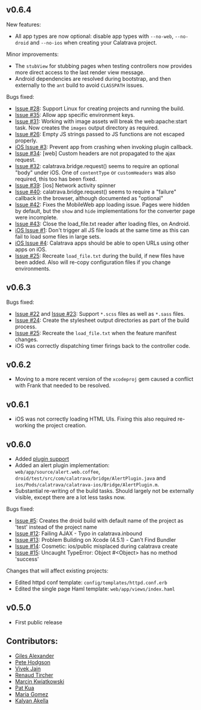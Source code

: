 ## v0.6.4

New features:
* All app types are now optional: disable app types with `--no-web`,
  `--no-droid` and `--no-ios` when creating your Calatrava project.

Minor improvements:
* The `stubView` for stubbing pages when testing controllers now
  provides more direct access to the last render view message.
* Android dependencies are resolved during bootstrap, and then
  externally to the `ant` build to avoid `CLASSPATH` issues.

Bugs fixed:
* [Issue #28][i28]: Support Linux for creating projects and running
  the build.
* [Issue #35][i35]: Allow app specific environment keys.
* [Issue #31][i31]: Working with image assets will break the
  web:apache:start task. Now creates the `images` output directory as
  required.
* [Issue #26][i26]: Empty JS strings passed to JS functions are not
  escaped properly.
* [iOS Issue #3][ios-i3]: Prevent app from crashing when invoking
  plugin callback.
* [Issue #34][i34]: [web] Custom headers are not propagated to the
  ajax request.
* [Issue #32][i32]: calatrava.bridge.request() seems to require an
  optional "body" under iOS. One of `contentType` or `customHeaders`
  was also required, this too has been fixed.
* [Issue #39][i39]: [ios] Network activity spinner
* [Issue #40][i40]: calatrava.bridge.request() seems to require a
  "failure" callback in the browser, although documented as "optional"
* [Issue #42][i42]: Fixes the MobileWeb app loading issue. Pages were
  hidden by default, but the `show` and `hide` implementations for the
  converter page were incomplete.
* [Issue #43][i43]: Close the load_file.txt reader after loading
  files, on Android.
* [iOS Issue #1][ios-i1]: Don't trigger all JS file loads at the same
  time as this can fail to load some files in large sets.
* [iOS Issue #4][ios-i4]: Calatrava apps should be able to open URLs
  using other apps on iOS.
* [Issue #25][i25]: Recreate `load_file.txt` during the build, if new
  files have been added. Also will re-copy configuration files if you
  change environments.

## v0.6.3

Bugs fixed:
* [Issue #22][i22] and [Issue #23][i23]: Support `*.scss` files as
  well as `*.sass` files.
* [Issue #24][i24]: Create the stylesheet output directories as part
  of the build process.
* [Issue #25][i25]: Recreate the `load_file.txt` when the feature
  manifest changes.
* iOS was correctly dispatching timer firings back to the controller
  code.

## v0.6.2

* Moving to a more recent version of the `xcodeproj` gem caused a
  conflict with Frank that needed to be resolved.

## v0.6.1

* iOS was not correctly loading HTML UIs. Fixing this also required
  re-working the project creation.

## v0.6.0

* Added
[plugin support](https://github.com/calatrava/calatrava/wiki/Plugins)
* Added an alert plugin implementation:
  `web/app/source/alert.web.coffee`,
  `droid/test/src/com/calatrava/bridge/AlertPlugin.java` and
  `ios/Pods/calatrava/calatrava-ios/Bridge/AlertPlugin.m`.
* Substantial re-writing of the build tasks. Should largely not be
  externally visible, except there are a lot less tasks now.
  
Bugs fixed:
* [Issue #5][i5]: Creates the droid build with default name of the
  project as 'test' instead of the project name
* [Issue #12][i12]: Failing AJAX - Typo in calatrava.inbound
* [Issue #13][i13]: Problem Building on Xcode (4.5.1) - Can't Find
  Bundler
* [Issue #14][i14]: Cosmetic: ios/public misplaced during calatrava
  create
* [Issue #15][i15]: Uncaught TypeError: Object #&lt;Object&gt; has no
  method 'success'
  
Changes that will affect existing projects:
* Edited httpd conf template: `config/templates/httpd.conf.erb`
* Edited the single page Haml template: `web/app/views/index.haml`

## v0.5.0

* First public release

## Contributors:
* [Giles Alexander](https://github.com/gga)
* [Pete Hodgson](https://github.com/moredip)
* [Vivek Jain](https://github.com/vivekjain10)
* [Renaud Tircher](https://github.com/rtircher)
* [Marcin Kwiatkowski](https://github.com/marcinkwiatkowski)
* [Pat Kua](https://github.com/thekua)
* [Maria Gomez](https://github.com/mariagomez)
* [Kalyan Akella](https://github.com/KalyanAkella)

[i5]: https://github.com/calatrava/calatrava/issues/5
[i12]: https://github.com/calatrava/calatrava/issues/12
[i13]: https://github.com/calatrava/calatrava/issues/13
[i14]: https://github.com/calatrava/calatrava/issues/14
[i15]: https://github.com/calatrava/calatrava/issues/15
[i22]: https://github.com/calatrava/calatrava/issues/22
[i23]: https://github.com/calatrava/calatrava/issues/23
[i24]: https://github.com/calatrava/calatrava/issues/24
[i25]: https://github.com/calatrava/calatrava/issues/25
[i28]: https://github.com/calatrava/calatrava/pull/28
[i35]: https://github.com/calatrava/calatrava/pull/35
[i31]: https://github.com/calatrava/calatrava/issues/31
[i26]: https://github.com/calatrava/calatrava/issues/26
[ios-i3]: https://github.com/calatrava/calatrava-ios/pull/3
[i34]: https://github.com/calatrava/calatrava/issues/34
[i32]: https://github.com/calatrava/calatrava/issues/32
[i39]: https://github.com/calatrava/calatrava/issues/39
[i40]: https://github.com/calatrava/calatrava/issues/40
[i42]: https://github.com/calatrava/calatrava/issues/42
[i43]: https://github.com/calatrava/calatrava/issues/43
[ios-i1]: https://github.com/calatrava/calatrava-ios/issues/1
[ios-i4]: https://github.com/calatrava/calatrava-ios/pull/4
